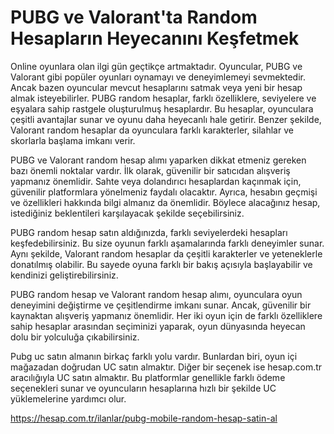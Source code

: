 # PUBG ve Valorant'ta Random Hesapların Heyecanını Keşfetmek

Online oyunlara olan ilgi gün geçtikçe artmaktadır. Oyuncular, PUBG ve Valorant gibi popüler oyunları oynamayı ve deneyimlemeyi sevmektedir. Ancak bazen oyuncular mevcut hesaplarını satmak veya yeni bir hesap almak isteyebilirler.
PUBG random hesaplar, farklı özelliklere, seviyelere ve eşyalara sahip rastgele oluşturulmuş hesaplardır. Bu hesaplar, oyunculara çeşitli avantajlar sunar ve oyunu daha heyecanlı hale getirir. Benzer şekilde, Valorant random hesaplar da oyunculara farklı karakterler, silahlar ve skorlarla başlama imkanı verir.

PUBG ve Valorant random hesap alımı yaparken dikkat etmeniz gereken bazı önemli noktalar vardır. İlk olarak, güvenilir bir satıcıdan alışveriş yapmanız önemlidir. Sahte veya dolandırıcı hesaplardan kaçınmak için, güvenilir platformlara yönelmeniz faydalı olacaktır. Ayrıca, hesabın geçmişi ve özellikleri hakkında bilgi almanız da önemlidir. Böylece alacağınız hesap, istediğiniz beklentileri karşılayacak şekilde seçebilirsiniz.

PUBG random hesap satın aldığınızda, farklı seviyelerdeki hesapları keşfedebilirsiniz. Bu size oyunun farklı aşamalarında farklı deneyimler sunar. Aynı şekilde, Valorant random hesaplar da çeşitli karakterler ve yeteneklerle donatılmış olabilir. Bu sayede oyuna farklı bir bakış açısıyla başlayabilir ve kendinizi geliştirebilirsiniz.

PUBG random hesap ve Valorant random hesap alımı, oyunculara oyun deneyimini değiştirme ve çeşitlendirme imkanı sunar. Ancak, güvenilir bir kaynaktan alışveriş yapmanız önemlidir. Her iki oyun için de farklı özelliklere sahip hesaplar arasından seçiminizi yaparak, oyun dünyasında heyecan dolu bir yolculuğa çıkabilirsiniz.

Pubg uc satın almanın birkaç farklı yolu vardır. Bunlardan biri, oyun içi mağazadan doğrudan UC satın almaktır. Diğer bir seçenek ise hesap.com.tr aracılığıyla UC satın almaktır. Bu platformlar genellikle farklı ödeme seçenekleri sunar ve oyuncuların hesaplarına hızlı bir şekilde UC yüklemelerine yardımcı olur.
 
https://hesap.com.tr/ilanlar/pubg-mobile-random-hesap-satin-al
